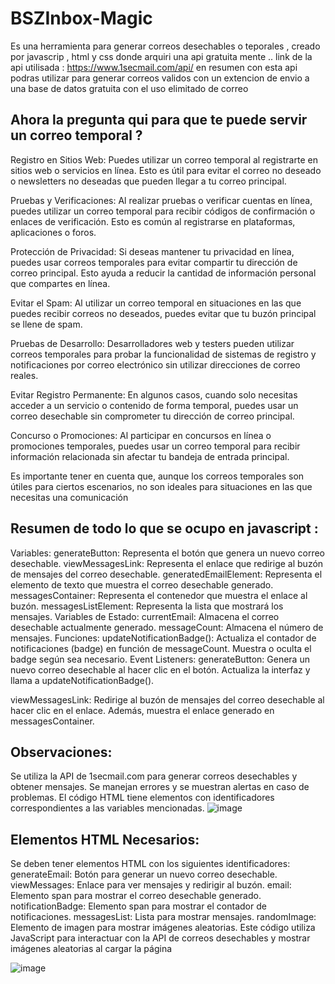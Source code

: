# BSZInbox-Magic

Es una herramienta para generar correos desechables o teporales , creado por javascrip , html y css donde arquiri una api gratuita mente ..
link de la api utilisada : https://www.1secmail.com/api/ 
en resumen con esta api podras utilizar para generar correos validos con un extencion de envio a una base de datos gratuita con el uso elimitado de correo 

## Ahora la pregunta qui para que te puede servir un correo temporal ?
Registro en Sitios Web: Puedes utilizar un correo temporal al registrarte en sitios web o servicios en línea. Esto es útil para evitar el correo no deseado o newsletters no deseadas que pueden llegar a tu correo principal.

Pruebas y Verificaciones: Al realizar pruebas o verificar cuentas en línea, puedes utilizar un correo temporal para recibir códigos de confirmación o enlaces de verificación. Esto es común al registrarse en plataformas, aplicaciones o foros.

Protección de Privacidad: Si deseas mantener tu privacidad en línea, puedes usar correos temporales para evitar compartir tu dirección de correo principal. Esto ayuda a reducir la cantidad de información personal que compartes en línea.

Evitar el Spam: Al utilizar un correo temporal en situaciones en las que puedes recibir correos no deseados, puedes evitar que tu buzón principal se llene de spam.

Pruebas de Desarrollo: Desarrolladores web y testers pueden utilizar correos temporales para probar la funcionalidad de sistemas de registro y notificaciones por correo electrónico sin utilizar direcciones de correo reales.

Evitar Registro Permanente: En algunos casos, cuando solo necesitas acceder a un servicio o contenido de forma temporal, puedes usar un correo desechable sin comprometer tu dirección de correo principal.

Concurso o Promociones: Al participar en concursos en línea o promociones temporales, puedes usar un correo temporal para recibir información relacionada sin afectar tu bandeja de entrada principal.

Es importante tener en cuenta que, aunque los correos temporales son útiles para ciertos escenarios, no son ideales para situaciones en las que necesitas una comunicación

## Resumen de todo lo que se ocupo en javascript :
Variables:
generateButton: Representa el botón que genera un nuevo correo desechable.
viewMessagesLink: Representa el enlace que redirige al buzón de mensajes del correo desechable.
generatedEmailElement: Representa el elemento de texto que muestra el correo desechable generado.
messagesContainer: Representa el contenedor que muestra el enlace al buzón.
messagesListElement: Representa la lista que mostrará los mensajes.
Variables de Estado:
currentEmail: Almacena el correo desechable actualmente generado.
messageCount: Almacena el número de mensajes.
Funciones:
updateNotificationBadge(): Actualiza el contador de notificaciones (badge) en función de messageCount. Muestra o oculta el badge según sea necesario.
Event Listeners:
generateButton: Genera un nuevo correo desechable al hacer clic en el botón. Actualiza la interfaz y llama a updateNotificationBadge().

viewMessagesLink: Redirige al buzón de mensajes del correo desechable al hacer clic en el enlace. Además, muestra el enlace generado en messagesContainer.

## Observaciones:
Se utiliza la API de 1secmail.com para generar correos desechables y obtener mensajes.
Se manejan errores y se muestran alertas en caso de problemas.
El código HTML tiene elementos con identificadores correspondientes a las variables mencionadas.
![image](https://github.com/AvastrOficial/BSZInbox-Magic/assets/91764815/4d806355-f729-44b4-b9cc-6788c0fa9739)

## Elementos HTML Necesarios:
Se deben tener elementos HTML con los siguientes identificadores:
generateEmail: Botón para generar un nuevo correo desechable.
viewMessages: Enlace para ver mensajes y redirigir al buzón.
email: Elemento span para mostrar el correo desechable generado.
notificationBadge: Elemento span para mostrar el contador de notificaciones.
messagesList: Lista para mostrar mensajes.
randomImage: Elemento de imagen para mostrar imágenes aleatorias.
Este código utiliza JavaScript para interactuar con la API de correos desechables y mostrar imágenes aleatorias al cargar la página

![image](https://github.com/AvastrOficial/BSZInbox-Magic/assets/91764815/ed335459-617c-4899-807b-71e1d06b16b1)

